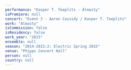 ```yaml
---
performance: "Kasper T. Toeplitz - Almasty"
isPremiere: null
concert: "Event 3 - Aaron Cassidy / Kasper T. Toeplitz"
work: "Almasty"
isCommission: false
isResidency: false
work_year: "2015"
ensemble: null
season: "2014-2015:2: Electric Spring 2015"
venue: "Phipps Concert Hall"
person: null
country: null
---
```


